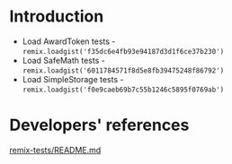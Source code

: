 # Introduction

* Load AwardToken tests - `remix.loadgist('f35dc6e4fb93e94187d3d1f6ce37b230')`
* Load SafeMath tests - `remix.loadgist('6011784571f8d5e8fb39475248f86792')`
* Load SimpleStorage tests - `remix.loadgist('f0e9caeb69b7c55b1246c5895f0769ab')`

# Developers' references
[remix-tests/README.md](https://github.com/ethereum/remix/blob/master/remix-tests/README.md)
